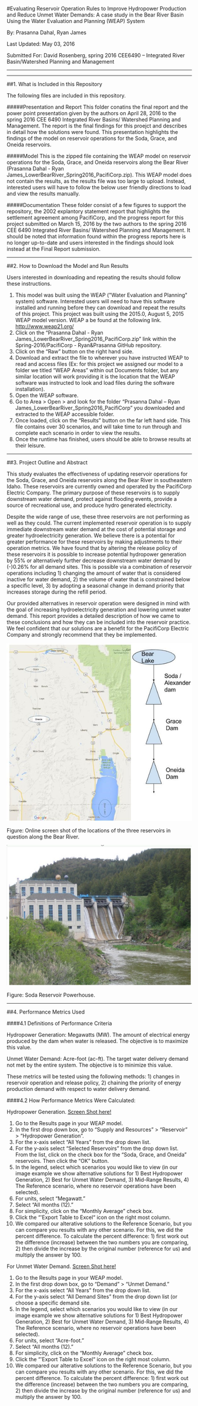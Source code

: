 
#Evaluating Reservoir Operation Rules to Improve Hydropower Production and Reduce Unmet Water Demands: A case study in the Bear River Basin Using the Water Evaluation and Planning (WEAP) System

By: Prasanna Dahal, Ryan James

Last Updated: May 03, 2016

Submitted For: David Rosenberg, spring 2016 CEE6490 – Integrated River Basin/Watershed Planning and Management

--------------------------------------------------------------------
--------------------------------------------------------------------

##1. What is Included in this Repository

The following files are included in this repository.

#####Presentation and Report
This folder conatins the final report and the power point presentation given by the authors on April 28, 2016 to the spring 2016 CEE 6490 Integrated River Basins/ Watershed Planning and Management.  The report is the final findings for this proejct and describes in detail how the solutions were found.  This presentation highlights the findings of the model on reservoir operations for the Soda, Grace, and Oneida reservoirs.

#####Model
This is the zipped file containing the WEAP model on reservoir operations for the Soda, Grace, and Oneida reservoirs along the Bear River (Prasanna Dahal - Ryan James_LowerBearRiver_Spring2016_PacifiCorp.zip).  This WEAP model does not contain the results, as the results file was too large to upload.  Instead, interested users will have to follow the below user friendly directions to load and view the results manually.

#####Documentation
These folder consist of a few figures to support the repository, the 2002 explantory statement report that highlights the settlement agreement among PacifiCorp, and the progress report for this project submitted on March 15, 2016 by the two authors to the spring 2016 CEE 6490 Integrated River Basins/ Watershed Planning and Management.  It should be noted that information found within the progress reports here is no longer up-to-date and users interested in the findings should look instead at the Final Report submission.


--------------------------------------------------------------------
##2. How to Download the Model and Run Results

Users interested in downloading and repeating the results should follow these instructions.

1.	This model was built using the WEAP ("Water Evaluation and Planning" system) software.  Interested users will need to have this software installed and running before they can download and repeat the results of this project.  This project was built using the 2015.0, August 5, 2015 WEAP model version. WEAP a be found at the following link. http://www.weap21.org/
2.	Click on the “Prasanna Dahal - Ryan James_LowerBearRiver_Spring2016_PacifiCorp.zip” link within the Spring-2016/PacifiCorp - Ryan&Prasanna GitHub repository.
3.	Click on the “Raw” button on the right hand side.
4.	Download and extract the file to wherever you have instructed WEAP to read and access files (Ex: for this project we assigned our model to a folder we titled “WEAP Areas” within out Documents folder, but any similar location will work providing it is the location that the WEAP software was instructed to look and load files during the software installation).
5.	Open the WEAP software.
6.	Go to Area > Open > and look for the folder “Prasanna Dahal – Ryan James_LowerBearRiver_Spring2016_PacifiCorp” you downloaded and extracted to the WEAP accessible folder.
7.	Once loaded, click on the “Results” button on the far left hand side.  This file contains over 30 scenarios, and will take time to run through and complete each scenario in order to view the results.
8.	Once the runtime has finished, users should be able to browse results at their leisure.


--------------------------------------------------------------------
##3. Project Outline and Abstract

This study evaluates the effectiveness of updating reservoir operations for the Soda, Grace, and Oneida reservoirs along the Bear River in southeastern Idaho.  These reservoirs are currently owned and operated by the PacifiCorp Electric Company.  The primary purpose of these reservoirs is to supply downstream water demand, protect against flooding events, provide a source of recreational use, and produce hydro generated electricity.

Despite the wide range of use, these three reservoirs are not performing as well as they could.  The current implemented reservoir operation is to supply immediate downstream water demand at the cost of potential storage and greater hydroelectricity generation.  We believe there is a potential for greater performance for these reservoirs by making adjustments to their operation metrics.
We have found that by altering the release policy of these reservoirs it is possible to increase potential hydropower generation by 55% or alternatively further decrease downstream water demand by (-)0.26% for all demand sites.  This is possible via a combination of reservoir operations including 1) changing the amount of water that is considered inactive for water demand, 2) the volume of water that is constrained below a specific level, 3) by adopting a seasonal change in demand priority that increases storage during the refill period.

Our provided alternatives in reservoir operation were designed in mind with the goal of increasing hydroelectricity generation and lowering unmet water demand.  This report provides a detailed description of how we came to these conclusions and how they can be included into the reservoir practice.  We feel confident that our solutions are a benefit for the PacifiCorp Electric Company and strongly recommend that they be implemented. 

![Map of the Reservoirs](https://github.com/CEE-6490-RiverBasinPlanning/Spring-2016/blob/master/PacifiCorp%20-%20Ryan%26Prasanna/Documentation/Fig%20Res%20Location.jpg)

Figure: Online screen shot of the locations of the three reservoirs in question along the Bear River.

![Soda Powerhouse](https://github.com/CEE-6490-RiverBasinPlanning/Spring-2016/blob/master/PacifiCorp%20-%20Ryan%26Prasanna/Documentation/Fig%20Soda%20Powerhouse.png)

Figure: Soda Reservoir Powerhouse. 


--------------------------------------------------------------------
##4. Performance Metrics Used

####4.1 Definitions of Performance Criteria

Hydropower Generation:  Megawatts (MW). The amount of electrical energy produced by the dam when water is released. The objective is to maximize this value.

Unmet Water Demand:  Acre-foot (ac-ft). The target water delivery demand not met by the entire system. The objective is to minimize this value.

These metrics will be tested using the following methods: 1) changes in reservoir operation and release policy, 2) chaining the priority of energy production demand with respect to water delivery demand.

####4.2 How Performance Metrics Were Calculated:

Hydropower Generation. [Screen Shot here!](https://github.com/CEE-6490-RiverBasinPlanning/Spring-2016/blob/master/CombinedWEAPArea/PacifiCorp%20Performance%20Metric%20Example/Hydropower%20Generation%20Ex.PNG)

1.	Go to the Results page in your WEAP model.
2.	In the first drop down box, go to “Supply and Resources” > “Reservoir” > “Hydropower Generation”.
3.	For the x-axis select “All Years” from the drop down list.
4.	For the y-axis select “Selected Reservoirs” from the drop down list.   From the list, click on the check box for the “Soda, Grace, and Oneida” reservoirs.  Then click the “OK” button.
5.	In the legend, select which scenarios you would like to view (in our image example we show alternative solutions for 1) Best Hydropower Generation, 2) Best for Unmet Water Demand, 3) Mid-Range Results, 4) The Reference scenario, where no reservoir operations have been selected).
6.	For units, select “Megawatt.”
7.	Select “All months (12).”
8.	For simplicity, click on the “Monthly Average” check box.
9. 	Click the “'Export Table to Excel“ icon on the right most column. 
10.	We compared our alterative solutions to the Reference Scenario, but you can compare you results with any other scenario.  For this, we did the percent difference.  To calculate the percent difference: 1) first work out the difference (increase) between the two numbers you are comparing, 2) then divide the increase by the original number (reference for us) and multiply the answer by 100.

For Unmet Water Demand. [Screen Shot here!](https://github.com/CEE-6490-RiverBasinPlanning/Spring-2016/blob/master/PacifiCorp%20-%20Ryan%26Prasanna/Documentation/Hydropower%20Generation%20Ex.PNG)

1.	Go to the Results page in your WEAP model.
2.	In the first drop down box, go to “Demand” > “Unmet Demand.”
3.	For the x-axis select “All Years” from the drop down list.
4.	For the y-axis select “All Demand Sites” from the drop down list (or choose a specific demand site.
5.	In the legend, select which scenarios you would like to view (in our image example we show alternative solutions for 1) Best Hydropower Generation, 2) Best for Unmet Water Demand, 3) Mid-Range Results, 4) The Reference scenario, where no reservoir operations have been selected).
6.	For units, select “Acre-foot.”
7.	Select “All months (12).”
8.	For simplicity, click on the “Monthly Average” check box.
9. 	Click the “'Export Table to Excel“ icon on the right most column. 
10.	We compared our alterative solutions to the Reference Scenario, but you can compare you results with any other scenario.  For this, we did the percent difference.  To calculate the percent difference: 1) first work out the difference (increase) between the two numbers you are comparing, 2) then divide the increase by the original number (reference for us) and multiply the answer by 100.
